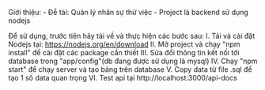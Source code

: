Giới thiệu: 
    - Đề tài: Quản lý nhân sự thử việc
    - Project là backend sử dụng nodejs

Để sử dụng, trước tiên hãy tải về và thực hiện các bước sau:
I. Tải và cài đặt Nodejs tại: https://nodejs.org/en/download
II. Mở project và chạy "npm install" để cài đặt các package cần thiết
III. Sửa đổi thông tin kết nối tới database trong "app/config"(db đang được sử dụng là mysql)
IV. Chạy "npm start" để chạy server và tạo bảng trên database
V. Copy data từ file .sql để tạo 1 số data quan trọng
VI. Test api tại http://localhost:3000/api-docs